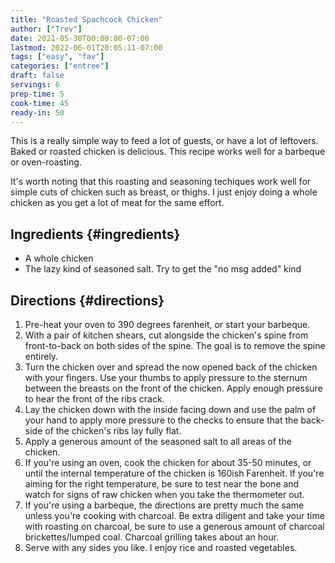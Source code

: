 ```yaml
---
title: "Roasted Spachcock Chicken"
author: ["Trev"]
date: 2021-05-30T00:00:00-07:00
lastmod: 2022-06-01T20:05:11-07:00
tags: ["easy", "fav"]
categories: ["entree"]
draft: false
servings: 6
prep-time: 5
cook-time: 45
ready-in: 50
---
```


This is a really simple way to feed a lot of guests, or have a lot of leftovers. Baked or roasted chicken is delicious. This recipe works well for a barbeque or oven-roasting.

It's worth noting that this roasting and seasoning techiques work well for simple cuts of chicken such as breast, or thighs. I just enjoy doing a whole chicken as you get a lot of meat for the same effort.


## Ingredients {#ingredients}

-   A whole chicken
-   The lazy kind of seasoned salt. Try to get the "no msg added" kind


## Directions {#directions}

1.  Pre-heat your oven to 390 degrees farenheit, or start your barbeque.
2.  With a pair of kitchen shears, cut alongside the chicken's spine from front-to-back on both sides of the spine. The goal is to remove the spine entirely.
3.  Turn the chicken over and spread the now opened back of the chicken with your fingers. Use your thumbs to apply pressure to the sternum between the breasts on the front of the chicken. Apply enough pressure to hear the front of the ribs crack.
4.  Lay the chicken down with the inside facing down and use the palm of your hand to apply more pressure to the checks to ensure that the back-side of the chicken's ribs lay fully flat.
5.  Apply a generous amount of the seasoned salt to all areas of the chicken.
6.  If you're using an oven, cook the chicken for about 35-50 minutes, or until the internal temperature of the chicken is 160ish Farenheit. If you're aiming for the right temperature, be sure to test near the bone and watch for signs of raw chicken when you take the thermometer out.
7.  If you're using a barbeque, the directions are pretty much the same unless you're cooking with charcoal. Be extra diligent and take your time with roasting on charcoal, be sure to use a generous amount of charcoal brickettes/lumped coal. Charcoal grilling takes about an hour.
8.  Serve with any sides you like. I enjoy rice and roasted vegetables.
